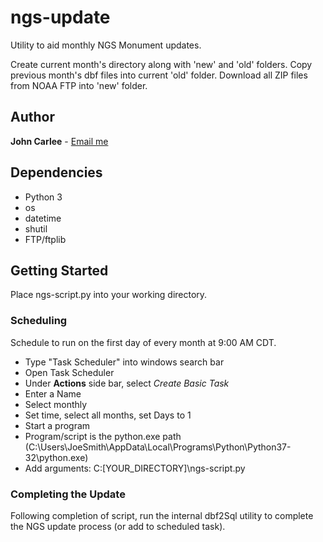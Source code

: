 # ngs-update

Utility to aid monthly NGS Monument updates.

Create current month's directory along with 'new' and 'old' folders. Copy previous month's dbf files into current 'old' folder. Download all ZIP files from NOAA FTP into 'new' folder.

## Author
**John Carlee** - [Email me](mailto:JCarlee@gmail.com)

## Dependencies
* Python 3
* os
* datetime
* shutil
* FTP/ftplib 

## Getting Started
Place ngs-script.py into your working directory.

### Scheduling

Schedule to run on the first day of every month at 9:00 AM CDT.
* Type "Task Scheduler" into windows search bar
* Open Task Scheduler
* Under **Actions** side bar, select *Create Basic Task*
* Enter a Name
* Select monthly
* Set time, select all months, set Days to 1
* Start a program
* Program/script is the python.exe path (C:\Users\JoeSmith\AppData\Local\Programs\Python\Python37-32\python.exe)
* Add arguments: C:\[YOUR_DIRECTORY]\ngs-script.py

### Completing the Update

Following completion of script, run the internal dbf2Sql utility to complete the NGS update process (or add to scheduled task).
